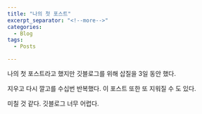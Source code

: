 ```yaml
---
title: "나의 첫 포스트"
excerpt_separator: "<!--more-->"
categories:
  - Blog
tags:
  - Posts

---
```


나의 첫 포스트라고 했지만 깃블로그를 위해 삽질을 3일 동안 했다.

지우고 다시 깔고를 수십번 반복했다. 이 포스트 또한 또 지워질 수 도 있다.

미칠 것 같다. 깃블로그 너무 어렵다. 

